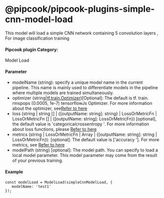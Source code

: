 # @pipcook/pipcook-plugins-simple-cnn-model-load

This model will load a simple CNN network containing 5 convolution layers , For image classification training

<a name="klNlr"></a>
#### Pipcook plugin Category:
Model Load

<a name="1n7Ru"></a>
#### Parameter

- modelName (string): specify a unique model name in the current pipeline. This name is mainly used to differentiate models in the pipeline where multiple models are trained simultaneously.
- optimizer (string|[tf.train.Optimizer](https://js.tensorflow.org/api/latest/#class:train.Optimizer))[Optional]: The default is tf. train. rmspops (0.0005, 1e-7) tensorflowJs Optimizer. For more information about the optimizer, see[Refer to here](https://js.tensorflow.org/api/latest/#Training-Optimizers)
- loss (string | string [] | {[outputName: string]: string} | LossOrMetricFn | LossOrMetricFn [] | {[outputName: string]: LossOrMetricFn}) [optional], the default value is 'categoricalcrossentropy '. For more information about loss functions, please [Refer to here](https://js.tensorflow.org/api/latest/#Training-Losses)
- metrics (string | LossOrMetricFn | Array | {[outputName: string]: string | LossOrMetricFn}): [optional]: The default value is ['accuracy ']. For more metrics, see [Refer to here](https://js.tensorflow.org/api/latest/#Metrics)
- modelPath (string) [optional]: The model path. You can specify to load a local model parameter. This model parameter may come from the result of your previous training.


<a name="OH9Ct"></a>
#### Example

```
const modelLoad = ModelLoad(simpleCnnModelLoad, {
   modelName: 'test1'
});
```

